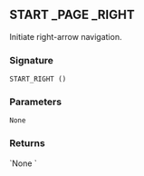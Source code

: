## START \_PAGE \_RIGHT

Initiate right-arrow navigation.


### Signature

`START_RIGHT ()`


### Parameters

`None`


### Returns

\`None
\`